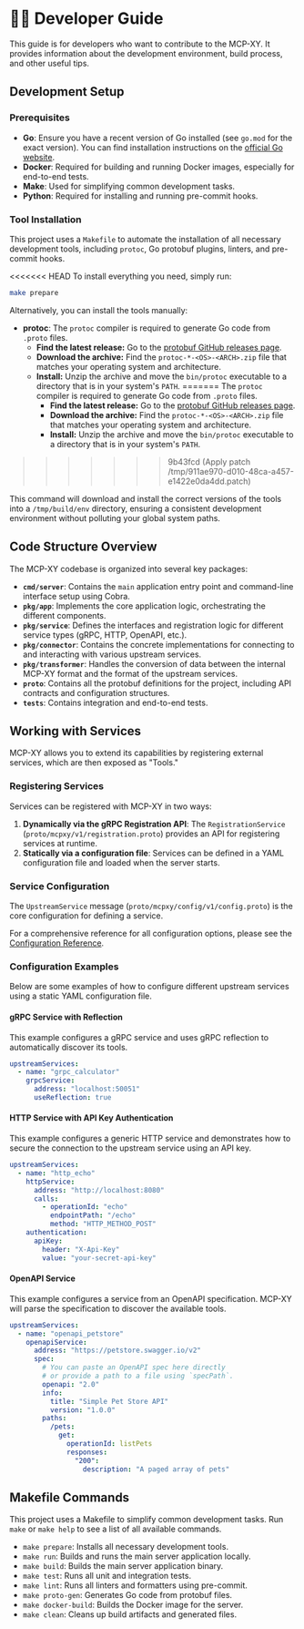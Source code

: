 # 👨‍💻 Developer Guide

This guide is for developers who want to contribute to the MCP-XY. It provides information about the development environment, build process, and other useful tips.

## Development Setup

### Prerequisites

- **Go**: Ensure you have a recent version of Go installed (see `go.mod` for the exact version). You can find installation instructions on the [official Go website](https://golang.org/doc/install).
- **Docker**: Required for building and running Docker images, especially for end-to-end tests.
- **Make**: Used for simplifying common development tasks.
- **Python**: Required for installing and running pre-commit hooks.

### Tool Installation

This project uses a `Makefile` to automate the installation of all necessary development tools, including `protoc`, Go protobuf plugins, linters, and pre-commit hooks.

<<<<<<< HEAD
To install everything you need, simply run:

```bash
make prepare
```

Alternatively, you can install the tools manually:

- **protoc**: The `protoc` compiler is required to generate Go code from `.proto` files.
  - **Find the latest release:** Go to the [protobuf GitHub releases page](https://github.com/protocolbuffers/protobuf/releases).
  - **Download the archive:** Find the `protoc-*-<OS>-<ARCH>.zip` file that matches your operating system and architecture.
  - **Install:** Unzip the archive and move the `bin/protoc` executable to a directory that is in your system's `PATH`.
=======
    The `protoc` compiler is required to generate Go code from `.proto` files.
    - **Find the latest release:** Go to the [protobuf GitHub releases page](https://github.com/protocolbuffers/protobuf/releases).
    - **Download the archive:** Find the `protoc-*-<OS>-<ARCH>.zip` file that matches your operating system and architecture.
    - **Install:** Unzip the archive and move the `bin/protoc` executable to a directory that is in your system's `PATH`.
>>>>>>> 9b43fcd (Apply patch /tmp/911ae970-d010-48ca-a457-e1422e0da4dd.patch)

This command will download and install the correct versions of the tools into a `/tmp/build/env` directory, ensuring a consistent development environment without polluting your global system paths.

## Code Structure Overview

The MCP-XY codebase is organized into several key packages:

- **`cmd/server`**: Contains the `main` application entry point and command-line interface setup using Cobra.
- **`pkg/app`**: Implements the core application logic, orchestrating the different components.
- **`pkg/service`**: Defines the interfaces and registration logic for different service types (gRPC, HTTP, OpenAPI, etc.).
- **`pkg/connector`**: Contains the concrete implementations for connecting to and interacting with various upstream services.
- **`pkg/transformer`**: Handles the conversion of data between the internal MCP-XY format and the format of the upstream services.
- **`proto`**: Contains all the protobuf definitions for the project, including API contracts and configuration structures.
- **`tests`**: Contains integration and end-to-end tests.

## Working with Services

MCP-XY allows you to extend its capabilities by registering external services, which are then exposed as "Tools."

### Registering Services

Services can be registered with MCP-XY in two ways:

1.  **Dynamically via the gRPC Registration API**: The `RegistrationService` (`proto/mcpxy/v1/registration.proto`) provides an API for registering services at runtime.
2.  **Statically via a configuration file**: Services can be defined in a YAML configuration file and loaded when the server starts.

### Service Configuration

The `UpstreamService` message (`proto/mcpxy/config/v1/config.proto`) is the core configuration for defining a service.

For a comprehensive reference for all configuration options, please see the [Configuration Reference](./reference/configuration.md).

### Configuration Examples

Below are some examples of how to configure different upstream services using a static YAML configuration file.

#### gRPC Service with Reflection

This example configures a gRPC service and uses gRPC reflection to automatically discover its tools.

```yaml
upstreamServices:
  - name: "grpc_calculator"
    grpcService:
      address: "localhost:50051"
      useReflection: true
```

#### HTTP Service with API Key Authentication

This example configures a generic HTTP service and demonstrates how to secure the connection to the upstream service using an API key.

```yaml
upstreamServices:
  - name: "http_echo"
    httpService:
      address: "http://localhost:8080"
      calls:
        - operationId: "echo"
          endpointPath: "/echo"
          method: "HTTP_METHOD_POST"
    authentication:
      apiKey:
        header: "X-Api-Key"
        value: "your-secret-api-key"
```

#### OpenAPI Service

This example configures a service from an OpenAPI specification. MCP-XY will parse the specification to discover the available tools.

```yaml
upstreamServices:
  - name: "openapi_petstore"
    openapiService:
      address: "https://petstore.swagger.io/v2"
      spec:
        # You can paste an OpenAPI spec here directly
        # or provide a path to a file using `specPath`.
        openapi: "2.0"
        info:
          title: "Simple Pet Store API"
          version: "1.0.0"
        paths:
          /pets:
            get:
              operationId: listPets
              responses:
                "200":
                  description: "A paged array of pets"
```

## Makefile Commands

This project uses a Makefile to simplify common development tasks. Run `make` or `make help` to see a list of all available commands.

- `make prepare`: Installs all necessary development tools.
- `make run`: Builds and runs the main server application locally.
- `make build`: Builds the main server application binary.
- `make test`: Runs all unit and integration tests.
- `make lint`: Runs all linters and formatters using pre-commit.
- `make proto-gen`: Generates Go code from protobuf files.
- `make docker-build`: Builds the Docker image for the server.
- `make clean`: Cleans up build artifacts and generated files.
